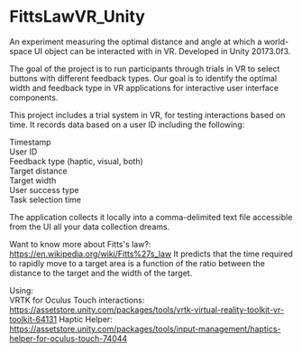 # FittsLawVR_Unity
An experiment measuring the optimal distance and angle at which a world-space UI object can be interacted with in VR.
Developed in Unity 20173.0f3.

The goal of the project is to run participants through trials in VR to select buttons with different feedback types. Our goal is to identify the optimal width and feedback type in VR applications for interactive user interface components.

This project includes a trial system in VR, for testing interactions based on time. It records data based on a user ID including the following:

Timestamp<br>
User ID<br>
Feedback type (haptic, visual, both)<br>
Target distance<br>
Target width<br>
User success type<br>
Task selection time<br>

The application collects it locally into a comma-delimited text file accessible from the UI all your data collection dreams.

Want to know more about Fitts's law?: https://en.wikipedia.org/wiki/Fitts%27s_law
It predicts that the time required to rapidly move to a target area is a function of the ratio between the distance to the target and the width of the target.

Using:<br>
VRTK for Oculus Touch interactions: https://assetstore.unity.com/packages/tools/vrtk-virtual-reality-toolkit-vr-toolkit-64131
Haptic Helper: https://assetstore.unity.com/packages/tools/input-management/haptics-helper-for-oculus-touch-74044
